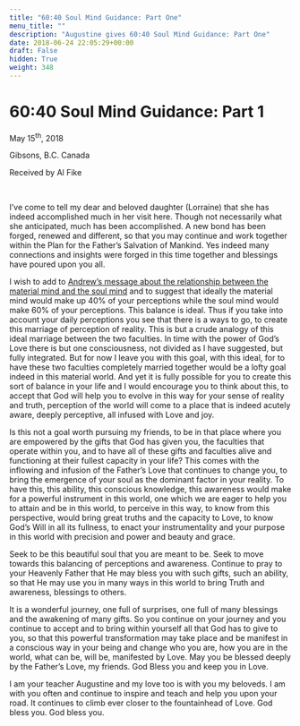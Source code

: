 ```yaml
---
title: "60:40 Soul Mind Guidance: Part One"
menu_title: ""
description: "Augustine gives 60:40 Soul Mind Guidance: Part One"
date: 2018-06-24 22:05:29+00:00
draft: False
hidden: True
weight: 348
---
```

# 60:40 Soul Mind Guidance: Part 1

May 15<sup>th</sup>, 2018

Gibsons, B.C. Canada

Received by Al Fike

 

I’ve come to tell my dear and beloved daughter (Lorraine) that she has indeed accomplished much in her visit here. Though not necessarily what she anticipated, much has been accomplished. A new bond has been forged, renewed and different, so that you may continue and work together within the Plan for the Father’s Salvation of Mankind. Yes indeed many connections and insights were forged in this time together and blessings have poured upon you all. 

I wish to add to [Andrew’s message about the relationship between the material mind and the soul mind](/contemporary-messages/messages-sorted-year/messages-2018/may-the-winds-of-change-catch-af-15-may-2018/) and to suggest that ideally the material mind would make up 40% of your perceptions while the soul mind would make 60% of your perceptions. This balance is ideal. Thus if you take into account your daily perceptions you see that there is a ways to go, to create this marriage of perception of reality. This is but a crude analogy of this ideal marriage between the two faculties. In time with the power of God’s Love there is but one consciousness, not divided as I have suggested, but fully integrated. But for now I leave you with this goal, with this ideal, for to have these two faculties completely married together would be a lofty goal indeed in this material world. And yet it is fully possible for you to create this sort of balance in your life and I would encourage you to think about this, to accept that God will help you to evolve in this way for your sense of reality and truth, perception of the world will come to a place that is indeed acutely aware, deeply perceptive, all infused with Love and joy. 

Is this not a goal worth pursuing my friends, to be in that place where you are empowered by the gifts that God has given you, the faculties that operate within you, and to have all of these gifts and faculties alive and functioning at their fullest capacity in your life?  This comes with the inflowing and infusion of the Father’s Love that continues to change you, to bring the emergence of your soul as the dominant factor in your reality. To have this, this ability, this conscious knowledge, this awareness would make for a powerful instrument in this world, one which we are eager to help you to attain and be in this world, to perceive in this way, to know from this perspective, would bring great truths and the capacity to Love, to know God’s Will in all its fullness, to enact your instrumentality and your purpose in this world with precision and power and beauty and grace. 

Seek to be this beautiful soul that you are meant to be. Seek to move towards this balancing of perceptions and awareness. Continue to pray to your Heavenly Father that He may bless you with such gifts, such an ability, so that He may use you in many ways in this world to bring Truth and awareness, blessings to others.

It is a wonderful journey, one full of surprises, one full of many blessings and the awakening of many gifts. So you continue on your journey and you continue to accept and to bring within yourself all that God has to give to you, so that this powerful transformation may take place and be manifest in a conscious way in your being and change who you are, how you are in the world, what can be, will be, manifested by Love. May you be blessed deeply by the Father’s Love, my friends. God Bless you and keep you in Love.

I am your teacher Augustine and my love too is with you my beloveds. I am with you often and continue to inspire and teach and help you upon your road. It continues to climb ever closer to the fountainhead of Love. God bless you. God bless you.
